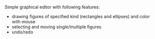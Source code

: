 Simple graphical editor with following features:

* drawing figures of specified kind (rectangles and ellipses) and color with mouse
* selecting and moving single/multiple figures
* undo/redo